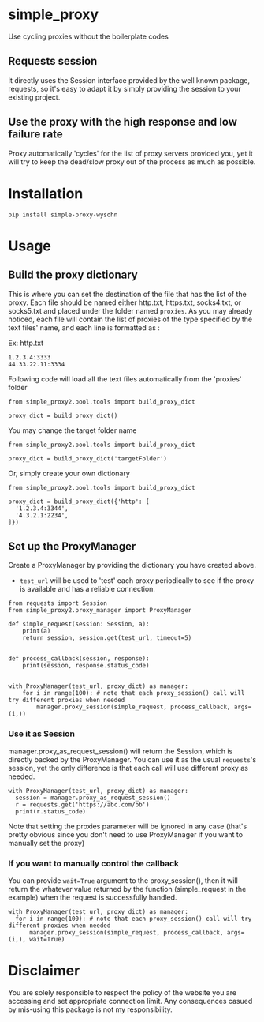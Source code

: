 # simple_proxy
Use cycling proxies without the boilerplate codes

## Requests session
It directly uses the Session interface provided by the well known package, requests, so it's easy to adapt it by simply providing the session to your existing project.

## Use the proxy with the high response and low failure rate
Proxy automatically 'cycles' for the list of proxy servers provided you, yet it will try to keep the dead/slow proxy out of the process as much as possible.

# Installation
`pip install simple-proxy-wysohn`

# Usage

## Build the proxy dictionary
This is where you can set the destination of the file that has the list of the proxy. Each file should be named either http.txt, https.txt, socks4.txt, or socks5.txt and placed under the folder named `proxies`. As you may already noticed, each file will contain the list of proxies of the type specified by the text files' name, and each line is formatted as <ip>:<port>
  
  Ex: http.txt
  ```
  1.2.3.4:3333
  44.33.22.11:3334
  ```

  Following code will load all the text files automatically from the 'proxies' folder
  ```
  from simple_proxy2.pool.tools import build_proxy_dict

  proxy_dict = build_proxy_dict()
  ```

  You may change the target folder name
  ```
  from simple_proxy2.pool.tools import build_proxy_dict

  proxy_dict = build_proxy_dict('targetFolder')
  ```

  Or, simply create your own dictionary
  ```
  from simple_proxy2.pool.tools import build_proxy_dict

  proxy_dict = build_proxy_dict({'http': [
    '1.2.3.4:3344',
    '4.3.2.1:2234',
  ]})
  ```


## Set up the ProxyManager
Create a ProxyManager by providing the dictionary you have created above.
  
  - `test_url` will be used to 'test' each proxy periodically to see if the proxy is available and has a reliable connection.
  
  ```
  from requests import Session
  from simple_proxy2.proxy_manager import ProxyManager

  def simple_request(session: Session, a):
      print(a)
      return session, session.get(test_url, timeout=5)


  def process_callback(session, response):
      print(session, response.status_code)


  with ProxyManager(test_url, proxy_dict) as manager:
      for i in range(100): # note that each proxy_session() call will try different proxies when needed
          manager.proxy_session(simple_request, process_callback, args=(i,))
  ```

### Use it as Session
manager.proxy_as_request_session() will return the Session, which is directly backed by the ProxyManager. You can use it as the usual `requests`'s session, yet the only difference is that each call will use different proxy as needed.
  
  ```
  with ProxyManager(test_url, proxy_dict) as manager:
    session = manager.proxy_as_request_session()
    r = requests.get('https://abc.com/bb')
    print(r.status_code)
  ```
  
 Note that setting the proxies parameter will be ignored in any case (that's pretty obvious since you don't need to use ProxyManager if you want to manually set the proxy)
  
### If you want to manually control the callback
You can provide `wait=True` argument to the proxy_session(), then it will return the whatever value returned by the function (simple_request in the example) when the request is successfully handled.
  
  ```
  with ProxyManager(test_url, proxy_dict) as manager:
    for i in range(100): # note that each proxy_session() call will try different proxies when needed
        manager.proxy_session(simple_request, process_callback, args=(i,), wait=True)
  ```

# Disclaimer
You are solely responsible to respect the policy of the website you are accessing and set appropriate connection limit. Any consequences casued by mis-using this package is not my responsibility.
